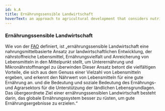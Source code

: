 ```yaml
---
id: k.A
title: Ernährungssensible Landwirtschaft
hoverText: an approach to agricultural development that considers nutritional outcomes of interventions as a priority
---
```


### Ernährungssensible Landwirtschaft

Wie von der [FAO](https://www.fao.org/about/meetings/icn2/news-archive/news-detail/en/c/240774/) definiert, ist „ernährungssensible Landwirtschaft eine nahrungsmittelbasierte Ansatz zur landwirtschaftlichen Entwicklung, der nährstoffreiche Lebensmittel, Ernährungsvielfalt und Anreicherung von Lebensmitteln in den Mittelpunkt stellt, um Unterernährung und Mikronährstoffmangel zu überwinden Dieser Ansatz betont die vielfältigen Vorteile, die sich aus dem Genuss einer Vielzahl von Lebensmitteln ergeben, und erkennt den Nährwert von Lebensmitteln für eine gute Ernährung an. und die Bedeutung und soziale Bedeutung des Ernährungs- und Agrarsektors für die Unterstützung der ländlichen Lebensgrundlagen. Das übergeordnete Ziel einer ernährungssensiblen Landwirtschaft besteht darin, das globale Ernährungssystem besser zu rüsten, um gute Ernährungsergebnisse zu erzielen.“
